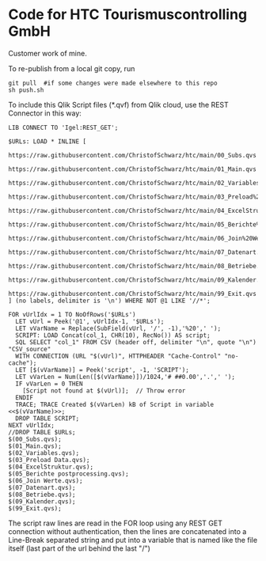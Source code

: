 # Code for HTC Tourismuscontrolling GmbH

Customer work of mine. 

To re-publish from a local git copy, run
```
git pull  #if some changes were made elsewhere to this repo
sh push.sh
```
To include this Qlik Script files (*.qvf) from Qlik cloud, use the REST Connector in this way:
```
LIB CONNECT TO 'Igel:REST_GET';

$URLs: LOAD * INLINE [
  https://raw.githubusercontent.com/ChristofSchwarz/htc/main/00_Subs.qvs
  https://raw.githubusercontent.com/ChristofSchwarz/htc/main/01_Main.qvs
  https://raw.githubusercontent.com/ChristofSchwarz/htc/main/02_Variables.qvs
  https://raw.githubusercontent.com/ChristofSchwarz/htc/main/03_Preload%20Data.qvs
  https://raw.githubusercontent.com/ChristofSchwarz/htc/main/04_ExcelStruktur.qvs
  https://raw.githubusercontent.com/ChristofSchwarz/htc/main/05_Berichte%20postprocessing.qvs
  https://raw.githubusercontent.com/ChristofSchwarz/htc/main/06_Join%20Werte.qvs
  https://raw.githubusercontent.com/ChristofSchwarz/htc/main/07_Datenart.qvs
  https://raw.githubusercontent.com/ChristofSchwarz/htc/main/08_Betriebe.qvs
  https://raw.githubusercontent.com/ChristofSchwarz/htc/main/09_Kalender.qvs
  https://raw.githubusercontent.com/ChristofSchwarz/htc/main/99_Exit.qvs
] (no labels, delimiter is '\n') WHERE NOT @1 LIKE '//*';

FOR vUrlIdx = 1 TO NoOfRows('$URLs')
  LET vUrl = Peek('@1', vUrlIdx-1, '$URLs');
  LET vVarName = Replace(SubField(vUrl, '/', -1),'%20',' ');
  SCRIPT: LOAD Concat(col_1, CHR(10), RecNo()) AS script;
  SQL SELECT "col_1" FROM CSV (header off, delimiter "\n", quote "\n") "CSV_source"
  WITH CONNECTION (URL "$(vUrl)", HTTPHEADER "Cache-Control" "no-cache");
  LET [$(vVarName)] = Peek('script', -1, 'SCRIPT');
  LET vVarLen = Num(Len([$(vVarName)])/1024,'# ##0.00','.',' ');
  IF vVarLen = 0 THEN
  	[Script not found at $(vUrl)];  // Throw error
  ENDIF
  TRACE; TRACE Created $(vVarLen) kB of Script in variable <<$(vVarName)>>;
  DROP TABLE SCRIPT;
NEXT vUrlIdx;
//DROP TABLE $URLs;
$(00_Subs.qvs);
$(01_Main.qvs);
$(02_Variables.qvs);
$(03_Preload Data.qvs);
$(04_ExcelStruktur.qvs);
$(05_Berichte postprocessing.qvs);
$(06_Join Werte.qvs);
$(07_Datenart.qvs);                 
$(08_Betriebe.qvs); 
$(09_Kalender.qvs);                 
$(99_Exit.qvs);
```
The script raw lines are read in the FOR loop using any REST GET connection without authentication, 
then the lines are concatenated into a Line-Break separated string and put into a variable that
is named like the file itself (last part of the url behind the last "/")

